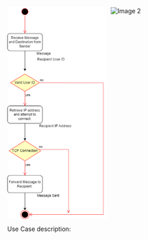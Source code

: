 
<div style="display: flex;">
  <img src="figures/sendmsg_single_user_activity_diagram.png" alt="Image 1" style="width: 45%; margin-right: 10px;">
  <img src="/figures/image2.png" alt="Image 2" style="width: 45%;">
</div>


Use Case description:

